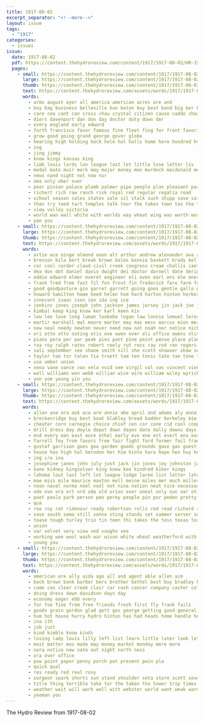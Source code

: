 ```yaml
---
title: 1917-08-02
excerpt_separator: "<!--more-->"
layout: issue
tags:
  - "1917"
categories:
  - issues
issue:
  date: 1917-08-02
  pdf: https://content.thehydroreview.com/content/1917/1917-08-02/HR-1917-08-02.pdf
  pages:
    - small: https://content.thehydroreview.com/content/1917/1917-08-02/small/HR-1917-08-02-01.jpg
      large: https://content.thehydroreview.com/content/1917/1917-08-02/large/HR-1917-08-02-01.jpg
      thumb: https://content.thehydroreview.com/content/1917/1917-08-02/thumbnails/HR-1917-08-02-01.jpg
      text: https://content.thehydroreview.com/assets/words/1917/1917-08-02/HR-1917-08-02-01.txt
      words:
        - arms august ayer all america american acres are and
        - boy bag business belleville bun baton buy best band big ber but both
        - care cea cant can cross chau crystal citizen cause caddo charter church company come canada coupe county car corn
        - diers davenport dan don day doctor duty down der
        - every england early edward
        - forth francisco favor famous fine fleet fing for front favorite faster from fost fair feast
        - grow good going grand george gover globe
        - hearing high holding hack hole hol halls home hore hundred hydro hey hing hien
        - ing
        - jing jimmy
        - know kings kansas king
        - limb louis lords lon league last let little lose letter liv
        - medal mato muir mark may major money mon murdoch macdonald members made many miles men must
        - news nand night not now nur
        - oma only ober over
        - poor pinion palace plumb palmer pipe people plan pleasant part place
        - richert rich raw ranch risk royal red regular regalia read
        - school season sales states sale sil stalk such shipp save saturday sunday session san single sell seem score staude
        - than try teed tart temples talk tour the takes town tas tha thi tho tone them tie
        - view valley victoria
        - world wan wall white with worlds way wheat wing was worth work wil war will
        - yan you
    - small: https://content.thehydroreview.com/content/1917/1917-08-02/small/HR-1917-08-02-02.jpg
      large: https://content.thehydroreview.com/content/1917/1917-08-02/large/HR-1917-08-02-02.jpg
      thumb: https://content.thehydroreview.com/content/1917/1917-08-02/thumbnails/HR-1917-08-02-02.jpg
      text: https://content.thehydroreview.com/assets/words/1917/1917-08-02/HR-1917-08-02-02.txt
      words:
        - artie ace ainge almond avon alt arthur andrew alexander ava aud alfalfa arthurs abraham argo arts are all alf amid and adair aid amon albert ang anson agent ady alfred august ard anes alvaro acres aries austin ater ain alle atta
        - bronson bila bert break brown bales bennie baskett brady bell bryson balke bis but bon bridge batter bingen beeler butt below bowling breath beven bridgeport bonnie binger bird bevan
        - cor cool corder claud civil creek congress cream challis cant cyrus clarence carpenter clinton carlson can cecil colorado clerk colo courage call cogar charley carnegie charles cheap calvert chapel clark cobb caddo course carter christian clyde came
        - dea don dot daniel davis dwight dei doctor darnell date derigo due dae drake day drag does dolph differ daugherty derry danels david dark down
        - eddie edward elmer everet engineer eli even earl ens ele ener everett earnest every end emerson ever
        - frank fred free fast fil fon frost fin frederick fare farm forquer fay for felix fallon found from fund
        - good goodpasture gin garret garrett going goes gentle gallo gun george glad gaya granville genet gan gant glass gat gar gonce
        - howard hamilton home heed helen hom hard harton hinton herbert her harry honor him hyde hin high hydro hardware hort huston henry how hen head harrison hed heart hoard hold haron hand hie henson
        - innocent isaac ison ion ida ing ice
        - jenkins jones joseph john jackson james jersey jin jack joe johnson just jacks
        - kimbal keep king know ker karl keen kin
        - lew lee love long luman lookeba logan law lonnie lemuel leroy loyd lamb louis luther larey left ledford leon lot last ling light lester lit land leonard look lawrence lance
        - martir marshall mal moore marter may mas mess marcus mion mer mitchell mean martin more ming man mach morn mand martz munsey maul morris mathe marry milford meade matlock milk moody mountain mende munns must made monroe morning miles marian
        - new neal needy newton never need now not noah nor notice nichols nas noble near nein norton north nee ning
        - ori otte otto outing otis ove owen over oli office owens oliver off oscar orth omen
        - piano pera per par peak pies pant pine point pense place plano phe pad peng pia prichard pea pot phillip paull prine pear peat
        - roa roy ralph rates robert reely rut ross ray rod ron rogers roe rent rowland
        - sali september see shane smith sill she scott shawver shaw second sellers shearing sones sain siemens sale schuyler sar schimmel self say spiel sow shorter stone senor said sion store sou speak skelton shown seed service sea shall states seas shelton signs
        - taylor too tor talen tia truett tam ten tonic tate tae tone tes tan toot take tag tho tompkins tene truitt trout the thompson tah than townsend tay tat tun tooth
        - use umber union
        - vena vane vance van vela void vee virgil val vas vincent vine verden vest
        - wall williams won webb willian wise wire william wiley wyrick way wit with whitten weekly want why word willie wilder will walter wil well wife wright ware walt winton wait was
        - yon yom young yin you
    - small: https://content.thehydroreview.com/content/1917/1917-08-02/small/HR-1917-08-02-03.jpg
      large: https://content.thehydroreview.com/content/1917/1917-08-02/large/HR-1917-08-02-03.jpg
      thumb: https://content.thehydroreview.com/content/1917/1917-08-02/thumbnails/HR-1917-08-02-03.jpg
      text: https://content.thehydroreview.com/assets/words/1917/1917-08-02/HR-1917-08-02-03.txt
      words:
        - allen ane ara ask aca are annie abe april and adams aly anna arthur ames arnold ale akes able anh all ade acre angel adkins ain art ago als august
        - breckenridge buy best boat blakley bread badder berkeley bie balance bowen brave both black boe bank but big brown band business better butts bow been bil brother bell bridgeport butter bridge bottle battle bradley brothers bere blix back
        - cheater corn carnegie choice chief cen cor cone cid cool cooper cali care cattle cake cee city chas craig che claude can cross cold cox chau come cornet clarence chant change cooley col clear collier clinton came china carl cole creek circle
        - drill dress day doyle depot down dayes date dally downs days draft dal dusty daughter dollar
        - end every ean east eure ethel early eve ene est evert ena earl enterprise ema enna
        - farrell foy from favors free fair fight ford former fail france fairly fone fine farms fan flask fry fox farmer fer favorite full fester fever few foss fearn first fork folks fog friends friday frost farm fund for fant florence forward friend fon
        - gustaf garrison goes goo garden goods grounds gave gas guest gorn gordon gran grain good grass
        - house has high hal herndon her him hinte hara hope hen huy henry hinton hill hott hee hae hydro hot hens hove hoi hey hop hert home haye herbert hut hing hand homa had hay health hard hanks haul haas
        - ing ira ina
        - josephine janes john july just jack jin jones joy johnston jawed jersey jordan
        - kane kidney kingsolver king know kee kindred kiker kings
        - lahoma lout last left lot league lodge laree list letter later liberty look like lindsay leas lane lately los lie light looke land lily loud lorene lin less leib little live living lady lata lake large
        - mae miss mile maurice maxton moll meine miles mer much miller many med means mccool morning master miata money meal music mary mesa more may mas most market man made maret monday mcafee mild myrtle moun
        - noon naval norma neel noel not nina nation neat nice necessary news now night nance nates noblett nee nims non near need
        - ode ove ora ort ord oda old orion over oneal only oun oar otis
        - poet paula park person peo perey people pin por peden pretty plant pot place pen peter paper present poor pure pearl pay pick peete past perea pett pont per pees phe part ponte pike
        - qua
        - roe roy rat ridenour ready robertson rolls red read richard roads route rain rees rua rout rede ramsey reas rol rafael res rag rod reno rowena rae
        - save south sema still sonne sting stands set summer server sole seay say saturday shaw share schmidt shantz snapp snipe sweet suan seen store such son sam said ser soon special see style sani sunday sea staples stock sund sayre she siegle ship spencer sale sister smith slate school sia sunda speed sant sick stockton short som seems sun straw
        - tease tough turley trio tin teen thi takes the tess texas tori tait thy town thurs top tom tor truly totte thal tell thomas tol ton tate tine thao than trip them tal troub times tory tickell thee tae teacher then taken tha teach tam
        - union
        - var velvet very view ved vaughn vee
        - working wee wool wash war wison white wheat weatherford with words worthy wife week wade wood woods weather wayne wansley wilson wells wall wight win will whiteley was weeks write water why work wie while welcome wonder witt way writer wares went world
        - young you
    - small: https://content.thehydroreview.com/content/1917/1917-08-02/small/HR-1917-08-02-04.jpg
      large: https://content.thehydroreview.com/content/1917/1917-08-02/large/HR-1917-08-02-04.jpg
      thumb: https://content.thehydroreview.com/content/1917/1917-08-02/thumbnails/HR-1917-08-02-04.jpg
      text: https://content.thehydroreview.com/assets/words/1917/1917-08-02/HR-1917-08-02-04.txt
      words:
        - american are ally aida ago all and agent able allen aim
        - back brown bank barber bers brother bethel best buy bradley break bill big bran bond bright business bring
        - come can clear creek clair car cash cancer company caster collier cheeks clay carbon case clyde cross
        - doing dress down davidson days day
        - economy eager ebb every
        - for foe fine from free friends fresh first fly frank fails
        - goods grain gordon glad gett gas george getting good general
        - hum hot house hurry hydro hinton has had heads home handle henke henty health hard
        - ina ith
        - job just
        - kind kimble know kinds
        - losing lady louis lilly left list learn little later look let lake
        - most matter mos made may money market monday mere more
        - nora notice now nate not night north ness
        - ora over office
        - pow point paper penny porch pot present pain pla
        - quick qual
        - res ready red real rosy
        - surgeon spark shorts sun stand shoulder seta store scott severe show standard sleep save stover sack south stuff service
        - title thing terrible take tor the taken tho tower trip times tune ton texas
        - weather wait will work well witt webster world want weak warm was with weeks way wig wilson williams
        - yeoman you
---
```


The Hydro Review from 1917-08-02

<!--more-->

